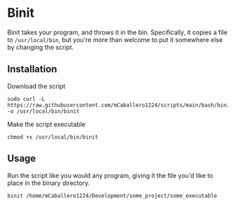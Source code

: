 # Binit

Binit takes your program, and throws it in the bin. Specifically, it copies a file to `/usr/local/bin`, but you're more than welcome to put it somewhere else by changing the script.

## Installation

Download the script

```
sudo curl -L https://raw.githubusercontent.com/mCaballero1224/scripts/main/bash/binit/binit -o /usr/local/bin/binit
```

Make the script executable

```
chmod +x /usr/local/bin/binit
```

## Usage

Run the script like you would any program, giving it the file you'd like to place in the binary directory.

```
binit /home/mCaballero1224/Development/some_project/some_executable
```
